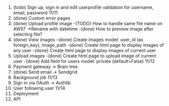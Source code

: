 1. (todo) Sign up, sign in and edit userprofile validation for username, email, password
   11/11
2. (done) Custom error pages
3. (done) Upload profile image
   -(TODO) How to handle same file name on AWS? ->Rename with datetime
   -(done) How to preview image after selecting file?
4. (done) View images
   -(done) Create images model: user_id (as foreign_key), image_path
   -(done) Create html page to display images of any user
   -(done) Create html page to display images of current user
5. Upload images
   -(done) Create html page to upload image of current user
   -(done) Add field for users model: private (default=False)
   11/12
6. Payment gateway -> Brain tree
7. (done) Send email -> Sendgrid
8. Background job
   11/13
9. Sign in via OAuth -> Authlib
10. User following user
    11/14
11. Deployment
12. API
